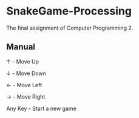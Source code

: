 # SnakeGame-Processing

The final assignment of Computer Programming 2. 

## Manual

↑ - Move Up

↓ - Move Down

← - Move Left

→ - Move Right

Any Key - Start a new game 
